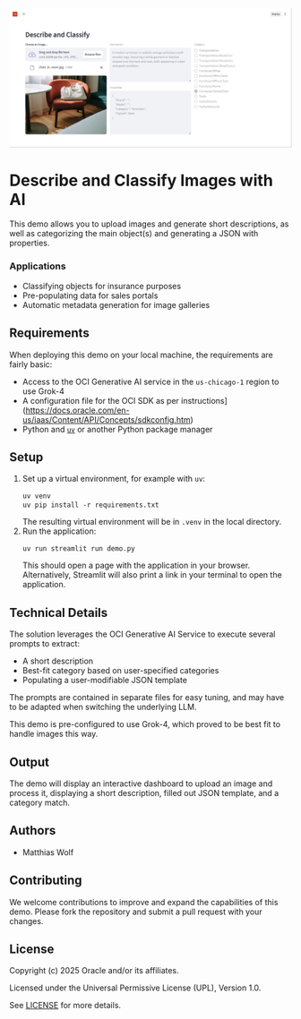 ![Example of using this asset with a picture of a chair](images/example.jpg)

# Describe and Classify Images with AI

This demo allows you to upload images and generate short descriptions, as well
as categorizing the main object(s) and generating a JSON with properties.

### Applications

- Classifying objects for insurance purposes
- Pre-populating data for sales portals
- Automatic metadata generation for image galleries

## Requirements

When deploying this demo on your local machine, the requirements are fairly basic:

- Access to the OCI Generative AI service in the `us-chicago-1` region to use Grok-4
- A configuration file for the OCI SDK as per
  instructions](https://docs.oracle.com/en-us/iaas/Content/API/Concepts/sdkconfig.htm)
- Python and [`uv`](https://docs.astral.sh/uv/) or another Python package manager

## Setup

1. Set up a virtual environment, for example with `uv`:
   ```console
   uv venv
   uv pip install -r requirements.txt
   ```
   The resulting virtual environment will be in `.venv` in the local directory.
2. Run the application:
   ```console
   uv run streamlit run demo.py
   ```
   This should open a page with the application in your browser. Alternatively,
   Streamlit will also print a link in your terminal to open the application.

## Technical Details
The solution leverages the OCI Generative AI Service to execute several prompts to extract:

- A short description
- Best-fit category based on user-specified categories
- Populating a user-modifiable JSON template

The prompts are contained in separate files for easy tuning, and may have to be
adapted when switching the underlying LLM.

This demo is pre-configured to use Grok-4, which proved to be best fit to
handle images this way.

## Output

The demo will display an interactive dashboard to upload an image and process
it, displaying a short description, filled out JSON template, and a category
match.

## Authors

- Matthias Wolf

## Contributing

We welcome contributions to improve and expand the capabilities of this demo.
Please fork the repository and submit a pull request with your changes.

## License
Copyright (c) 2025 Oracle and/or its affiliates.
 
Licensed under the Universal Permissive License (UPL), Version 1.0.
 
See [LICENSE](../LICENSE) for more details.
